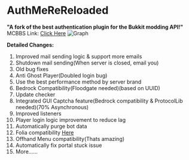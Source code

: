 # AuthMeReReloaded
**"A fork of the best authentication plugin for the Bukkit modding API!"**
MCBBS Link: [Click Here](https://www.mcbbs.net/forum.php?mod=viewthread&tid=1471495)
![Graph](https://bstats.org/signatures/bukkit/AuthMeReloaded-Fork.svg)

**Detailed Changes:**
 1. Improved mail sending logic & support more emails
 2. Shutdown mail sending(When server is closed, email you)
 3. Old bug fixes
 4. Anti Ghost Player(Doubled login bug)
 5. Use the best performance method by server brand
 6. Bedrock Compatibility(Floodgate needed)(based on UUID)
 7. Update checker
 8. Integrated GUI Captcha feature(Bedrock compatibility & ProtocolLib needed)(70% Asynchronous)
 9. Improved listeners
 10. Player login logic improvement to reduce lag
 11. Automatically purge bot data
 12. Folia compatibility [Here](https://github.com/HaHaWTH/AuthMeReReloaded/releases/download/b20/AuthMe-5.6.0-FORK-Folia.jar)
 13. Offhand Menu compatibility(Thats amazing)
 14. Automatically fix portal stuck issue
 15. More......

